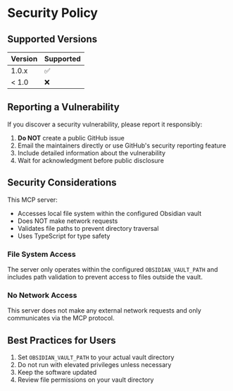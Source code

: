 # Security Policy

## Supported Versions

| Version | Supported          |
| ------- | ------------------ |
| 1.0.x   | :white_check_mark: |
| < 1.0   | :x:                |

## Reporting a Vulnerability

If you discover a security vulnerability, please report it responsibly:

1. **Do NOT** create a public GitHub issue
2. Email the maintainers directly or use GitHub's security reporting feature
3. Include detailed information about the vulnerability
4. Wait for acknowledgment before public disclosure

## Security Considerations

This MCP server:
- Accesses local file system within the configured Obsidian vault
- Does NOT make network requests
- Validates file paths to prevent directory traversal
- Uses TypeScript for type safety

### File System Access
The server only operates within the configured `OBSIDIAN_VAULT_PATH` and includes path validation to prevent access to files outside the vault.

### No Network Access
This server does not make any external network requests and only communicates via the MCP protocol.

## Best Practices for Users

1. Set `OBSIDIAN_VAULT_PATH` to your actual vault directory
2. Do not run with elevated privileges unless necessary
3. Keep the software updated
4. Review file permissions on your vault directory